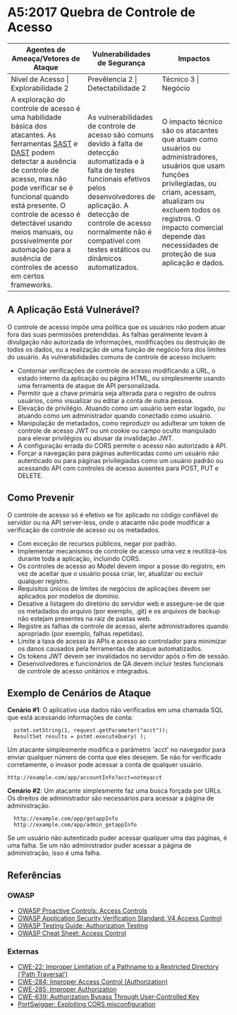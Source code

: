 # A5:2017 Quebra de Controle de Acesso

| Agentes de Ameaça/Vetores de Ataque | Vulnerabilidades de Segurança           | Impactos               |
| -- | -- | -- |
| Nível de Acesso \| Explorabilidade 2 | Prevêlencia 2 \| Detectabilidade 2 | Técnico 3 \| Negócio |
| A exploração do controle de acesso é uma habilidade básica dos atacantes. As ferramentas [SAST](https://www.owasp.org/index.php/Source_Code_Analysis_Tools) e [DAST](https://www.owasp.org/index.php/Category:Vulnerability_Scanning_Tools) podem detectar a ausência de controle de acesso, mas não pode verificar se é funcional quando está presente. O controle de acesso é detectável usando meios manuais, ou possivelmente por automação para a ausência de controles de acesso em certos frameworks.| As vulnerabilidades de controle de acesso são comuns devido à falta de detecção automatizada e à falta de testes funcionais efetivos pelos desenvolvedores de aplicação. A detecção de controle de acesso normalmente não é compatível com testes estáticos ou dinâmicos automatizados. | O impacto técnico são os atacantes que atuam como usuários ou administradores, usuários que usam funções privilegiadas, ou criam, acessam, atualizam ou excluem todos os registros. O impacto comercial depende das necessidades de proteção de sua aplicação e dados. |

## A Aplicação Está Vulnerável?

O controle de acesso impõe uma política que os usuários não podem atuar fora das suas permissões pretendidas. As falhas geralmente levam à divulgação não autorizada de informações, modificações ou destruição de todos os dados, ou a realização de uma função de negócio fora dos limites do usuário. As vulnerabilidades comuns de controle de acesso incluem:

* Contornar verificações de controle de acesso modificando a URL, o estado interno da aplicação ou página HTML, ou simplesmente usando uma ferramenta de ataque de API personalizada.
* Permitir que a chave primária seja alterada para o registro de outros usuários, como visualizar ou editar a conta de outra pessoa.
* Elevação de privilégio. Atuando como um usuário sem estar logado, ou atuando como um administrador quando conectado como usuário.
* Manipulação de metadados, como reproduzir ou adulterar um token de controle de acesso JWT ou um cookie ou campo oculto manipulado para elevar privilégios ou abusar da invalidação JWT.
* A configuração errada do CORS permite o acesso não autorizado à API.
* Forçar a navegação para páginas autenticadas como um usuário não autenticado ou para páginas privilegiadas como um usuário padrão ou acessando API com controles de acesso ausentes para POST, PUT e DELETE.

## Como Prevenir

O controle de acesso só é efetivo se for aplicado no código confiável do servidor ou na API server-less, onde o atacante não pode modificar a verificação de controle de acesso ou os metadados.

* Com exceção de recursos públicos, negar por padrão. 
* Implementar mecanismos de controle de acesso uma vez e reutilizá-los durante toda a aplicação, incluindo CORS. 
* Os controles de acesso ao Model devem impor a posse do registro, em vez de aceitar que o usuário possa criar, ler, atualizar ou excluir qualquer registro. 
* Requisitos únicos de limites de negócios de aplicações devem ser aplicados por modelos de domínio. 
* Desative a listagem do diretório do servidor web e assegure-se de que os metadados do arquivo (por exemplo, .git) e os arquivos de backup não estejam presentes na raiz de pastas web. 
* Registre as falhas de controle de acesso, alerte administradores quando apropriado (por exemplo, falhas repetidas). 
* Limite a taxa de acesso às APIs e acesso ao controlador para minimizar os danos causados pela ferramentas de ataque automatizados. 
* Os tokens JWT devem ser invalidados no servidor após o fim de sessão. 
* Desenvolvedores e funcionários de QA devem incluir testes funcionais de controle de acesso unitários e integrados.

## Exemplo de Cenários de Ataque

**Cenário #1**: O aplicativo usa dados não verificados em uma chamada SQL que está acessando informações de conta:

```
  pstmt.setString(1, request.getParameter("acct"));
  ResultSet results = pstmt.executeQuery( );
```

Um atacante simplesmente modifica o parâmetro 'acct' no navegador para enviar qualquer número de conta que eles desejem. Se não for verificado corretamente, o invasor pode acessar a conta de qualquer usuário.

`http://example.com/app/accountInfo?acct=notmyacct`

**Cenário #2**: Um atacante simplesmente faz uma busca forçada por URLs. Os direitos de administrador são necessários para acessar a página de administração.

```
  http://example.com/app/getappInfo
  http://example.com/app/admin_getappInfo
```
Se um usuário não autenticado puder acessar qualquer uma das páginas, é uma falha. Se um não administrador puder acessar a página de administração, isso é uma falha.

## Referências

### OWASP

* [OWASP Proactive Controls: Access Controls](https://www.owasp.org/index.php/OWASP_Proactive_Controls#6:_Implement_Access_Controls)
* [OWASP Application Security Verification Standard: V4 Access Control](https://www.owasp.org/index.php/Category:OWASP_Application_Security_Verification_Standard_Project#tab=Home)
* [OWASP Testing Guide: Authorization Testing](https://www.owasp.org/index.php/Testing_for_Authorization)
* [OWASP Cheat Sheet: Access Control](https://www.owasp.org/index.php/Access_Control_Cheat_Sheet)

### Externas

* [CWE-22: Improper Limitation of a Pathname to a Restricted Directory ('Path Traversal')](https://cwe.mitre.org/data/definitions/22.html)
* [CWE-284: Improper Access Control (Authorization)](https://cwe.mitre.org/data/definitions/284.html)
* [CWE-285: Improper Authorization](https://cwe.mitre.org/data/definitions/285.html)
* [CWE-639: Authorization Bypass Through User-Controlled Key](https://cwe.mitre.org/data/definitions/639.html)
* [PortSwigger: Exploiting CORS misconfiguration](https://portswigger.net/blog/exploiting-cors-misconfigurations-for-bitcoins-and-bounties)
